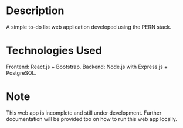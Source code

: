 # Description

A simple to-do list web application developed using the PERN stack.

# Technologies Used

Frontend: React.js + Bootstrap. Backend: Node.js with Express.js + PostgreSQL.

# Note

This web app is incomplete and still under development. Further documentation will be provided too on how to run this web app locally.
